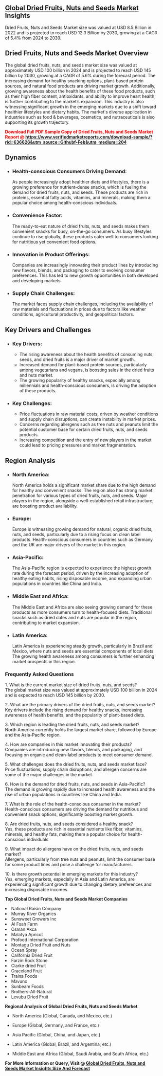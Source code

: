 <h2><a href="https://www.verifiedmarketreports.com/download-sample/?rid=636626&amp;utm_source=Githubf&amp;utm_medium=204" target="_blank">Global Dried Fruits, Nuts and Seeds Market</a> Insights</h2><p>Dried Fruits, Nuts and Seeds Market size was valued at USD 8.5 Billion in 2022 and is projected to reach USD 12.3 Billion by 2030, growing at a CAGR of 5.4% from 2024 to 2030.</p><p> <h2>Dried Fruits, Nuts and Seeds Market Overview</h2> <p>The global dried fruits, nuts, and seeds market size was valued at approximately USD 100 billion in 2024 and is projected to reach USD 145 billion by 2030, growing at a CAGR of 5.6% during the forecast period. The increasing demand for healthy snacking options, plant-based protein sources, and natural food products are driving market growth. Additionally, growing awareness about the health benefits of these food products, such as their high fiber content, antioxidants, and ability to improve heart health, is further contributing to the market’s expansion. This industry is also witnessing significant growth in the emerging markets due to a shift toward healthier lifestyles and dietary habits. The market's diverse application in industries such as food & beverages, cosmetics, and nutraceuticals is also supporting its growth trajectory.</p> <p><strong><p><span class=""><span style="color: #ff0000;"><strong>Download Full PDF Sample Copy of Dried Fruits, Nuts and Seeds Market Report</strong> @ </span><a href="https://www.verifiedmarketreports.com/download-sample/?rid=636626&amp;utm_source=Githubf-Feb&amp;utm_medium=204" target="_blank">https://www.verifiedmarketreports.com/download-sample/?rid=636626&amp;utm_source=Githubf-Feb&amp;utm_medium=204</a></span></p></strong></p> <h2>Dynamics</h2> <ul> <li><h3>Health-conscious Consumers Driving Demand:</h3> As people increasingly adopt healthier diets and lifestyles, there is a growing preference for nutrient-dense snacks, which is fueling the demand for dried fruits, nuts, and seeds. These products are rich in proteins, essential fatty acids, vitamins, and minerals, making them a popular choice among health-conscious individuals.</li> <li><h3>Convenience Factor:</h3> The ready-to-eat nature of dried fruits, nuts, and seeds makes them convenient snacks for busy, on-the-go consumers. As busy lifestyles continue to rise globally, these products cater well to consumers looking for nutritious yet convenient food options.</li> <li><h3>Innovation in Product Offerings:</h3> Companies are increasingly innovating their product lines by introducing new flavors, blends, and packaging to cater to evolving consumer preferences. This has led to new growth opportunities in both developed and developing markets.</li> <li><h3>Supply Chain Challenges:</h3> The market faces supply chain challenges, including the availability of raw materials and fluctuations in prices due to factors like weather conditions, agricultural productivity, and geopolitical factors.</li> </ul> <h2>Key Drivers and Challenges</h2> <ul> <li><h3>Key Drivers:</h3> <ul> <li>The rising awareness about the health benefits of consuming nuts, seeds, and dried fruits is a major driver of market growth.</li> <li>Increased demand for plant-based protein sources, particularly among vegetarians and vegans, is boosting sales in the dried fruits and nuts market.</li> <li>The growing popularity of healthy snacks, especially among millennials and health-conscious consumers, is driving the adoption of these products.</li> </ul> </li> <li><h3>Key Challenges:</h3> <ul> <li>Price fluctuations in raw material costs, driven by weather conditions and supply chain disruptions, can create instability in market prices.</li> <li>Concerns regarding allergens such as tree nuts and peanuts limit the potential customer base for certain dried fruits, nuts, and seeds products.</li> <li>Increasing competition and the entry of new players in the market could lead to pricing pressures and market fragmentation.</li> </ul> </li> </ul> <h2>Region Analysis</h2> <ul> <li><h3>North America:</h3> North America holds a significant market share due to the high demand for healthy and convenient snacks. The region also has strong market penetration for various types of dried fruits, nuts, and seeds. Major players in the region, alongside a well-established retail infrastructure, are boosting product availability.</li> <li><h3>Europe:</h3> Europe is witnessing growing demand for natural, organic dried fruits, nuts, and seeds, particularly due to a rising focus on clean label products. Health-conscious consumers in countries such as Germany and the UK are major drivers of the market in this region.</li> <li><h3>Asia-Pacific:</h3> The Asia-Pacific region is expected to experience the highest growth rate during the forecast period, driven by the increasing adoption of healthy eating habits, rising disposable income, and expanding urban populations in countries like China and India.</li> <li><h3>Middle East and Africa:</h3> The Middle East and Africa are also seeing growing demand for these products as more consumers turn to health-focused diets. Traditional snacks such as dried dates and nuts are popular in the region, contributing to market expansion.</li> <li><h3>Latin America:</h3> Latin America is experiencing steady growth, particularly in Brazil and Mexico, where nuts and seeds are essential components of local diets. The growing health awareness among consumers is further enhancing market prospects in this region.</li> </ul> <h3>Frequently Asked Questions</h3> <p>1. What is the current market size of dried fruits, nuts, and seeds? <br> The global market size was valued at approximately USD 100 billion in 2024 and is expected to reach USD 145 billion by 2030.</p> <p>2. What are the primary drivers of the dried fruits, nuts, and seeds market? <br> Key drivers include the rising demand for healthy snacks, increasing awareness of health benefits, and the popularity of plant-based diets.</p> <p>3. Which region is leading the dried fruits, nuts, and seeds market? <br> North America currently holds the largest market share, followed by Europe and the Asia-Pacific region.</p> <p>4. How are companies in this market innovating their products? <br> Companies are introducing new flavors, blends, and packaging, and focusing on organic and clean-label products to meet consumer demand.</p> <p>5. What challenges does the dried fruits, nuts, and seeds market face? <br> Price fluctuations, supply chain disruptions, and allergen concerns are some of the major challenges in the market.</p> <p>6. How is the demand for dried fruits, nuts, and seeds in Asia-Pacific? <br> The demand is growing rapidly due to increased health awareness and the rise of urban populations in countries like China and India.</p> <p>7. What is the role of the health-conscious consumer in the market? <br> Health-conscious consumers are driving the demand for nutritious and convenient snack options, significantly boosting market growth.</p> <p>8. Are dried fruits, nuts, and seeds considered a healthy snack? <br> Yes, these products are rich in essential nutrients like fiber, vitamins, minerals, and healthy fats, making them a popular choice for health-conscious individuals.</p> <p>9. What impact do allergens have on the dried fruits, nuts, and seeds market? <br> Allergens, particularly from tree nuts and peanuts, limit the consumer base for some product lines and pose a challenge for manufacturers.</p> <p>10. Is there growth potential in emerging markets for this industry? <br> Yes, emerging markets, especially in Asia and Latin America, are experiencing significant growth due to changing dietary preferences and increasing disposable incomes.</p> </p><p><strong>Top Global Dried Fruits, Nuts and Seeds Market Companies</strong></p><div data-test-id=""><p><li>National Raisin Company</li><li> Murray River Organics</li><li> Sunsweet Growers Inc</li><li> Al Foah Farm</li><li> Osman Akca</li><li> Malatya Apricot</li><li> Profood International Corporation</li><li> Montagu Dried Fruit and Nuts</li><li> Ocean Spray</li><li> California Dried Fruit</li><li> Farzin Rock Stone</li><li> Clarke dried Fruit</li><li> Graceland Fruit</li><li> Traina Foods</li><li> Mavuno</li><li> Sunbeam Foods</li><li> Brothers-All-Natural</li><li> Levubu Dried Fruit</li></p><div><strong>Regional Analysis of&nbsp;Global Dried Fruits, Nuts and Seeds Market</strong></div><ul><li dir="ltr"><p dir="ltr">North America&nbsp;(Global, Canada, and Mexico, etc.)</p></li><li dir="ltr"><p dir="ltr">Europe (Global, Germany, and France, etc.)</p></li><li dir="ltr"><p dir="ltr">Asia Pacific&nbsp;(Global, China, and Japan, etc.)</p></li><li dir="ltr"><p dir="ltr">Latin America&nbsp;(Global, Brazil, and Argentina, etc.)</p></li><li dir="ltr">Middle East and Africa&nbsp;(Global, Saudi Arabia, and South Africa, etc.)</li></ul><p><strong>For More Information or Query, Visit @&nbsp;</strong><strong><a href="https://www.verifiedmarketreports.com/product/dried-fruits-nuts-and-seeds-market/?utm_source=Githubf&amp;utm_medium=204" target="_blank">Global Dried Fruits, Nuts and Seeds Market Insights Size And Forecast</a></strong></p></div>
